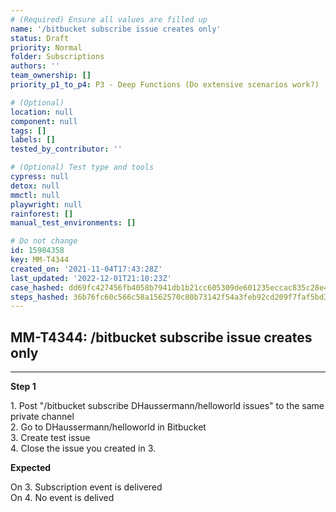 ```yaml
---
# (Required) Ensure all values are filled up
name: '/bitbucket subscribe issue creates only'
status: Draft
priority: Normal
folder: Subscriptions
authors: ''
team_ownership: []
priority_p1_to_p4: P3 - Deep Functions (Do extensive scenarios work?)

# (Optional)
location: null
component: null
tags: []
labels: []
tested_by_contributor: ''

# (Optional) Test type and tools
cypress: null
detox: null
mmctl: null
playwright: null
rainforest: []
manual_test_environments: []

# Do not change
id: 15984358
key: MM-T4344
created_on: '2021-11-04T17:43:28Z'
last_updated: '2022-12-01T21:10:23Z'
case_hashed: dd69fc427456fb4058b7941db1b21cc605309de601235eccac835c28e412128c4d2878e4a3a41c4dbfbd7ecfe75a2126
steps_hashed: 36b76fc60c566c58a1562570c80b73142f54a3feb92cd209f7faf5bd327e47a5c40fd87bac677cf62f5d50da9e6eae1e
---
```


<!-- (Auto-generated) Based on frontmatter's "key" and "name" -->

## MM-T4344: /bitbucket subscribe issue creates only

---

**Step 1**

1\. Post "/bitbucket subscribe DHaussermann/helloworld issues" to the same private channel\
2\. Go to DHaussermann/helloworld in Bitbucket\
3\. Create test issue\
4\. Close the issue you created in 3.

**Expected**

On 3. Subscription event is delivered\
On 4. No event is delived

